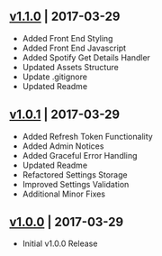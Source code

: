 ## [v1.1.0](https://github.com/peterjohnhunt/whats-playing/compare/v1.0.1...v1.1.0) | 2017-03-29
- Added Front End Styling
- Added Front End Javascript
- Added Spotify Get Details Handler
- Updated Assets Structure
- Update .gitignore
- Updated Readme
## [v1.0.1](https://github.com/peterjohnhunt/whats-playing/compare/v1.0.0...v1.0.1) | 2017-03-29
- Added Refresh Token Functionality
- Added Admin Notices
- Added Graceful Error Handling
- Updated Readme
- Refactored Settings Storage
- Improved Settings Validation
- Additional Minor Fixes
## [v1.0.0](https://github.com/peterjohnhunt/whats-playing/releases/tag/v1.0.0) | 2017-03-29
- Initial v1.0.0 Release